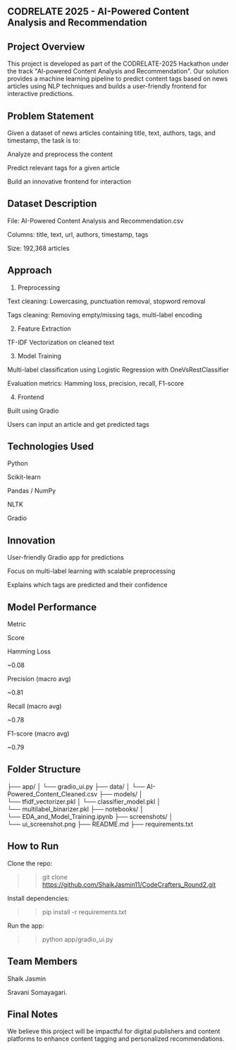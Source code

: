 ## CODRELATE 2025 - AI-Powered Content Analysis and Recommendation

## Project Overview

This project is developed as part of the CODRELATE-2025 Hackathon under the track "AI-powered Content Analysis and Recommendation". Our solution provides a machine learning pipeline to predict content tags based on news articles using NLP techniques and builds a user-friendly frontend for interactive predictions.

## Problem Statement

Given a dataset of news articles containing title, text, authors, tags, and timestamp, the task is to:

Analyze and preprocess the content

Predict relevant tags for a given article

Build an innovative frontend for interaction

## Dataset Description

File: AI-Powered Content Analysis and Recommendation.csv

Columns: title, text, url, authors, timestamp, tags

Size: 192,368 articles

## Approach

1. Preprocessing

Text cleaning: Lowercasing, punctuation removal, stopword removal

Tags cleaning: Removing empty/missing tags, multi-label encoding

2. Feature Extraction

TF-IDF Vectorization on cleaned text

3. Model Training

Multi-label classification using Logistic Regression with OneVsRestClassifier

Evaluation metrics: Hamming loss, precision, recall, F1-score

4. Frontend

Built using Gradio

Users can input an article and get predicted tags

## Technologies Used

Python

Scikit-learn

Pandas / NumPy

NLTK

Gradio

## Innovation

User-friendly Gradio app for predictions

Focus on multi-label learning with scalable preprocessing

Explains which tags are predicted and their confidence

## Model Performance

Metric

Score

Hamming Loss

~0.08

Precision (macro avg)

~0.81

Recall (macro avg)

~0.78

F1-score (macro avg)

~0.79

## Folder Structure

├── app/
│ 
  └── gradio_ui.py
├── data/
│
  └── AI-Powered_Content_Cleaned.csv
├── models/
│  
  └── tfidf_vectorizer.pkl
│ 
  └── classifier_model.pkl
│  
  └── multilabel_binarizer.pkl
├── notebooks/
│  
  └── EDA_and_Model_Training.ipynb
├── screenshots/
│  
  └── ui_screenshot.png
├── README.md
├── requirements.txt

## How to Run

Clone the repo:

>> git clone https://github.com/ShaikJasmin11/CodeCrafters_Round2.git

Install dependencies:

>> pip install -r requirements.txt

Run the app:

>> python app/gradio_ui.py

## Team Members

Shaik Jasmin

Sravani Somayagari.

## Final Notes

We believe this project will be impactful for digital publishers and content platforms to enhance content tagging and personalized recommendations.
